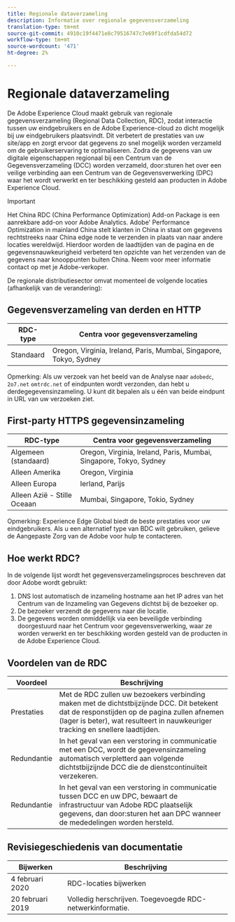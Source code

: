 ```yaml
---
title: Regionale dataverzameling
description: Informatie over regionale gegevensverzameling
translation-type: tm+mt
source-git-commit: 4910c19f4471e8c79516747c7e69f1cdfda54d72
workflow-type: tm+mt
source-wordcount: '471'
ht-degree: 2%

---
```



# Regionale dataverzameling

De Adobe Experience Cloud maakt gebruik van regionale gegevensverzameling (Regional Data Collection, RDC), zodat interactie tussen uw eindgebruikers en de Adobe Experience-cloud zo dicht mogelijk bij uw eindgebruikers plaatsvindt. Dit verbetert de prestaties van uw site/app en zorgt ervoor dat gegevens zo snel mogelijk worden verzameld om de gebruikerservaring te optimaliseren. Zodra de gegevens van uw digitale eigenschappen regionaal bij een Centrum van de Gegevensverzameling (DCC) worden verzameld, door:sturen het over een veilige verbinding aan een Centrum van de Gegevensverwerking (DPC) waar het wordt verwerkt en ter beschikking gesteld aan producten in Adobe Experience Cloud.

>[!IMPORTANT]
>
>Het China RDC (China Performance Optimization) Add-on Package is een aanrekbare add-on voor Adobe Analytics. Adobe&#39; Performance Optimization in mainland China stelt klanten in China in staat om gegevens rechtstreeks naar China edge node te verzenden in plaats van naar andere locaties wereldwijd. Hierdoor worden de laadtijden van de pagina en de gegevensnauwkeurigheid verbeterd ten opzichte van het verzenden van de gegevens naar knooppunten buiten China. Neem voor meer informatie contact op met je Adobe-verkoper.

De regionale distributiesector omvat momenteel de volgende locaties (afhankelijk van de verandering):

## Gegevensverzameling van derden en HTTP

| RDC-type | Centra voor gegevensverzameling |
|---------------------|-------------------|
| Standaard | Oregon, Virginia, Ireland, Paris, Mumbai, Singapore, Tokyo, Sydney |

Opmerking: Als uw verzoek van het beeld van de Analyse naar `adobedc`, `2o7.net` `omtrdc.net` of eindpunten wordt verzonden, dan hebt u derdegegevensinzameling. U kunt dit bepalen als u één van beide eindpunt in URL van uw verzoeken ziet.

## First-party HTTPS gegevensinzameling

| RDC-type | Centra voor gegevensverzameling |
|---------------------|-------------------|
| Algemeen (standaard) | Oregon, Virginia, Ireland, Paris, Mumbai, Singapore, Tokyo, Sydney |
| Alleen Amerika | Oregon, Virginia |
| Alleen Europa | Ierland, Parijs |
| Alleen Azië - Stille Oceaan | Mumbai, Singapore, Tokio, Sydney |

Opmerking: Experience Edge Global biedt de beste prestaties voor uw eindgebruikers.  Als u een alternatief type van BDC wilt gebruiken, gelieve de Aangepaste Zorg van de Adobe voor hulp te contacteren.

## Hoe werkt RDC?

In de volgende lijst wordt het gegevensverzamelingsproces beschreven dat door Adobe wordt gebruikt:

1. DNS lost automatisch de inzameling hostname aan het IP adres van het Centrum van de Inzameling van Gegevens dichtst bij de bezoeker op.
1. De bezoeker verzendt de gegevens naar die locatie.
1. De gegevens worden onmiddellijk via een beveiligde verbinding doorgestuurd naar het Centrum voor gegevensverwerking, waar ze worden verwerkt en ter beschikking worden gesteld van de producten in de Adobe Experience Cloud.

## Voordelen van de RDC

| Voordeel | Beschrijving |
|---------|-----------|
| Prestaties | Met de RDC zullen uw bezoekers verbinding maken met de dichtstbijzijnde DCC. Dit betekent dat de responstijden op de pagina zullen afnemen (lager is beter), wat resulteert in nauwkeuriger tracking en snellere laadtijden. |
| Redundantie | In het geval van een verstoring in communicatie met een DCC, wordt de gegevensinzameling automatisch verpletterd aan volgende dichtstbijzijnde DCC die de dienstcontinuïteit verzekeren. |
| Redundantie | In het geval van een verstoring in communicatie tussen DCC en uw DPC, bewaart de infrastructuur van Adobe RDC plaatselijk gegevens, dan door:sturen het aan DPC wanneer de mededelingen worden hersteld. |

## Revisiegeschiedenis van documentatie

| Bijwerken | Beschrijving |
|--------|---------|
| 4 februari 2020 | RDC-locaties bijwerken |
| 20 februari 2019 | Volledig herschrijven. Toegevoegde RDC-netwerkinformatie. |
